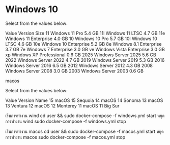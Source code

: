 # Windows 10

Select from the values below:

Value	Version	Size
11	Windows 11 Pro	5.4 GB
11l	Windows 11 LTSC	4.7 GB
11e	Windows 11 Enterprise	4.0 GB
10	Windows 10 Pro	5.7 GB
10l	Windows 10 LTSC	4.6 GB
10e	Windows 10 Enterprise	5.2 GB
8e	Windows 8.1 Enterprise	3.7 GB
7e	Windows 7 Enterprise	3.0 GB
ve	Windows Vista Enterprise	3.0 GB
xp	Windows XP Professional	0.6 GB
2025	Windows Server 2025	5.6 GB
2022	Windows Server 2022	4.7 GB
2019	Windows Server 2019	5.3 GB
2016	Windows Server 2016	6.5 GB
2012	Windows Server 2012	4.3 GB
2008	Windows Server 2008	3.0 GB
2003	Windows Server 2003	0.6 GB

macos

Select from the values below:

Value	Version	Name
15	macOS 15	Sequoia
14	macOS 14	Sonoma
13	macOS 13	Ventura
12	macOS 12	Monterey
11	macOS 11	Big Sur

เริ่มการทำงาน wind
cd user && sudo docker-compose -f windows.yml start
หยุดการทำงาน wind
sudo docker-compose -f windows.yml stop

เริ่มการทำงาน macos
cd user && sudo docker-compose -f macos.yml start
หยุดการทำงาน macos
sudo docker-compose -f macos.yml stop
